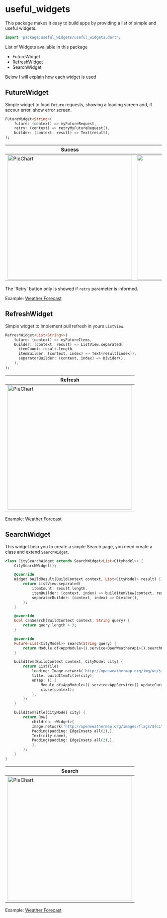 # useful_widgets

This package makes it easy to build apps by providing a list of simple and useful widgets.

```dart
import 'package:useful_widgets/useful_widgets.dart';
```

List of Widgets available in this package

- FutureWidget
- RefreshWidget
- SearchWidget

Below I will explain how each widget is used

## FutureWidget

Simple widget to load `Future` requests, showing a loading screen and, if accour error, show error screen.

```dart
FutureWidget<String>(
    future: (context) => myFutureRequest,
    retry: (context) => retryMyFutureRequest(),
    builder: (context, result) => Text(result),
);
```
| Sucess   |     Error     |
|----------|:-------------:|
| <img src="https://raw.githubusercontent.com/ricardocrescenti/flutter-useful-widgets/master/example/images/future_widget_sucess.gif"  height = "400" alt="PieChart"> |  <img src="https://raw.githubusercontent.com/ricardocrescenti/flutter-useful-widgets/master/example/images/future_widget_error.gif"  height = "400" alt="PieChart"> |

The 'Retry' button only is showed if `retry` parameter is informed.

Example: [Weather Forecast](https://github.com/ricardocrescenti/flutter-weather-forecast)

## RefreshWidget

Simple widget to implement pull refresh in yours `ListView`.

```dart
RefreshWidget<List<String>>(
    future: (context) => myFutureItems,
    builder: (context, result) => ListView.separated(
      itemCount: result.length,
      itemBuilder: (context, index) => Text(result[index]),
      separatorBuilder: (context, index) => Divider(),
    ),
);
```

| Refresh   |
|----------|
| <img src="https://raw.githubusercontent.com/ricardocrescenti/flutter-useful-widgets/master/example/images/refresh_widget.gif"  height = "400" alt="PieChart"> |

Example: [Weather Forecast](https://github.com/ricardocrescenti/flutter-weather-forecast)

## SearchWidget

This widget help you to create a simple Search page, you need create a class and extend `SearchWidget`.

```dart
class CitySearchWidget extends SearchWidget<List<CityModel>> {
    CitySearchWidget();

    @override
    Widget buildResult(BuildContext context, List<CityModel> result) {
        return ListView.separated(
            itemCount: result.length,
            itemBuilder: (context, index) => buildItemView(context, result[index]),
            separatorBuilder: (context, index) => Divider(),
        );
    }

    @override
    bool canSearch(BuildContext context, String query) {
        return query.length > 3;
    }

    @override
    Future<List<CityModel>> search(String query) {
        return Module.of<AppModule>().service<OpenWeatherApi>().searchCities(query);
    }

    buildItem(BuildContext context, CityModel city) {
        return ListTile(
            leading: Image.network('http://openweathermap.org/img/wn/${city.weather[0].icon}@2x.png'),
            title: buildItemTitle(city),
            onTap: () {
                Module.of<AppModule>().service<AppService>().updateCurrentCity(context, city.id);
                close(context);
            },
        );
    }

    buildItemTitle(CityModel city) {
        return Row(
            children: <Widget>[
            Image.network('http://openweathermap.org/images/flags/${city.sys.country.toLowerCase()}.png'),
            Padding(padding: EdgeInsets.all(2),),
            Text(city.name),
            Padding(padding: EdgeInsets.all(2),),
            ],
        );
    }
}
```

| Search   |
|----------|
| <img src="https://raw.githubusercontent.com/ricardocrescenti/flutter-useful-widgets/master/example/images/search_widget.gif"  height = "400" alt="PieChart"> |

Example: [Weather Forecast](https://github.com/ricardocrescenti/flutter-weather-forecast)
